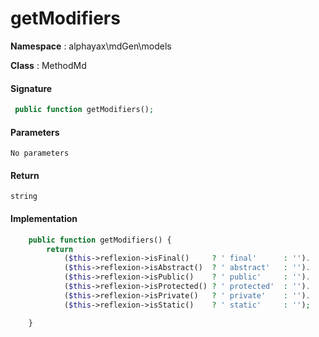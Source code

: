 
# getModifiers

**Namespace**  : alphayax\mdGen\models

**Class** : MethodMd


> 


#### Signature

```php
 public function getModifiers();
```

#### Parameters

    No parameters

#### Return

    string 

#### Implementation

```php
    public function getModifiers() {
        return
            ($this->reflexion->isFinal()     ? ' final'      : '').
            ($this->reflexion->isAbstract()  ? ' abstract'   : '').
            ($this->reflexion->isPublic()    ? ' public'     : '').
            ($this->reflexion->isProtected() ? ' protected'  : '').
            ($this->reflexion->isPrivate()   ? ' private'    : '').
            ($this->reflexion->isStatic()    ? ' static'     : '');

    }

```
